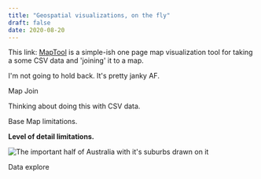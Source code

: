 ```yaml
---
title: "Geospatial visualizations, on the fly"
draft: false
date: 2020-08-20
---
```


This link: [MapTool](/posts/csv2map/map.html) 
is a simple-ish one page map visualization tool for taking a some CSV data and 'joining'
it to a map. 

I'm not going to hold back. It's pretty janky AF. 

Map Join

Thinking about doing this with CSV data. 

Base Map limitations. 

**Level of detail limitations.**



![The important half of Australia with it's suburbs drawn on it](/posts/images/LOD_Australia.png)

Data explore


